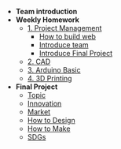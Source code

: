 <!-- 侧边栏 docs/_sidebar.md -->
- **Team introduction**
- **Weekly Homework**
  - [1. Project Management](1pm/guide.md)
    - [How to build web](1pm/web.md)
    - [Introduce team](team/intro.md)
    - [Introduce Final Project](1pm/final.md)
  - [2. CAD]()
  - [3. Arduino Basic]()
  - [4. 3D Printing]()
- **Final Project**
  - [Topic]()
  - [Innovation]()
  - [Market]()
  - [How to Design]()
  - [How to Make]()
  - [SDGs]()
